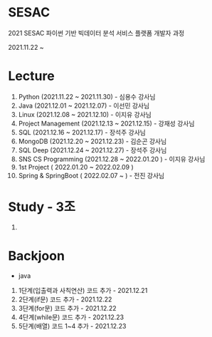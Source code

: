 # SESAC
2021 SESAC 파이썬 기반 빅데이터 분석 서비스 플랫폼 개발자 과정

2021.11.22 ~


# Lecture

1. Python (2021.11.22 ~ 2021.11.30) - 심용수 강사님
2. Java (2021.12.01 ~ 2021.12.07) - 이선민 강사님
3. Linux (2021.12.08 ~ 2021.12.10) - 이지유 강사님
4. Project Management (2021.12.13 ~ 2021.12.15) - 강재성 강사님
5. SQL (2021.12.16 ~ 2021.12.17) - 장석주 강사님
6. MongoDB (2021.12.20 ~ 2021.12.23) - 김순곤 강사님
7. SQL Deep (2021.12.24 ~ 2021.12.27) - 장석주 강사님
8. SNS CS Programming (2021.12.28 ~ 2022.01.20 ) - 이지유 강사님
9. 1st Project ( 2022.01.20 ~ 2022.02.09 )
10. Spring & SpringBoot ( 2022.02.07 ~ ) - 전진 강사님


# Study - 3조

1. 

# Backjoon

- java
1. 1단계(입출력과 사칙연산) 코드 추가 - 2021.12.21
2. 2단계(if문) 코드 추가 - 2021.12.22
3. 3단계(for문) 코드 추가 - 2021.12.22
4. 4단계(while문) 코드 추가 - 2021.12.23
5. 5단계(배열) 코드 1~4 추가 - 2021.12.23

